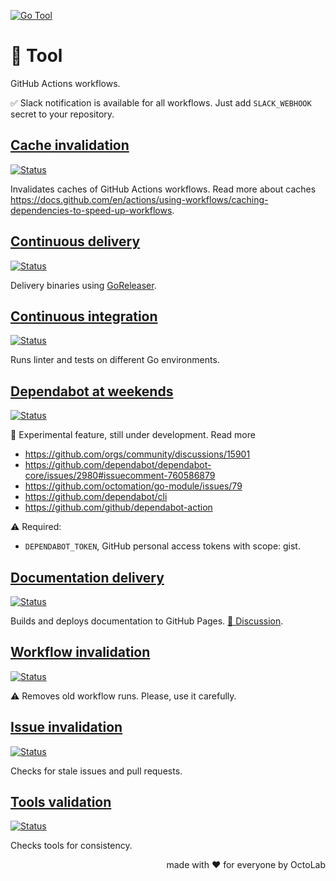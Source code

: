 [![Go Tool][social.preview]][preview.config]

# 🧩 Tool

GitHub Actions workflows.

✅ Slack notification is available for all workflows.
Just add `SLACK_WEBHOOK` secret to your repository.

## [Cache invalidation](caches.yml)

[![Status][caches.icon]][caches.page]

Invalidates caches of GitHub Actions workflows.
Read more about caches https://docs.github.com/en/actions/using-workflows/caching-dependencies-to-speed-up-workflows.


## [Continuous delivery](cd.yml)

[![Status][cd.icon]][cd.page]

Delivery binaries using [GoReleaser](https://goreleaser.com).


## [Continuous integration](ci.yml)

[![Status][ci.icon]][ci.page]

Runs linter and tests on different Go environments.


## [Dependabot at weekends](deps.yml)

[![Status][deps.icon]][deps.page]

🚧 Experimental feature, still under development. Read more

- https://github.com/orgs/community/discussions/15901
- https://github.com/dependabot/dependabot-core/issues/2980#issuecomment-760586879
- https://github.com/octomation/go-module/issues/79
- https://github.com/dependabot/cli
- https://github.com/github/dependabot-action

⚠️ Required:

- `DEPENDABOT_TOKEN`, GitHub personal access tokens with scope: gist.


## [Documentation delivery](docs.yml)

[![Status][docs.icon]][docs.page]

Builds and deploys documentation to GitHub Pages.
[💬 Discussion](https://github.com/under-the-hood/docs/discussions/2).


## [Workflow invalidation](runs.yml)

[![Status][runs.icon]][runs.page]

⚠️ Removes old workflow runs. Please, use it carefully.


## [Issue invalidation](stale.yml)

[![Status][stale.icon]][stale.page]

Checks for stale issues and pull requests.


## [Tools validation](tools.yml)

[![Status][tools.icon]][tools.page]

Checks tools for consistency.

<p align="right">made with ❤️ for everyone by OctoLab</p>

[social.preview]:   https://socialify.git.ci/octomation/go-tool/image?description=1&font=Raleway&language=1&name=1&owner=1&pattern=Circuit%20Board&theme=Light
[preview.config]:   https://socialify.git.ci/octomation/go-tool?description=1&font=Raleway&language=1&name=1&owner=1&pattern=Circuit%20Board&theme=Light
[preview.fallback]: https://repository-images.githubusercontent.com/229588315/69838fe7-9cde-4854-8c20-ada5892d6ea9

[caches.icon]:      https://github.com/octomation/go-tool/actions/workflows/caches.yml/badge.svg
[caches.page]:      https://github.com/octomation/go-tool/actions/workflows/caches.yml
[cd.icon]:          https://github.com/octomation/go-tool/actions/workflows/cd.yml/badge.svg
[cd.page]:          https://github.com/octomation/go-tool/actions/workflows/cd.yml
[ci.icon]:          https://github.com/octomation/go-tool/actions/workflows/ci.yml/badge.svg
[ci.page]:          https://github.com/octomation/go-tool/actions/workflows/ci.yml
[deps.icon]:        https://github.com/octomation/go-tool/actions/workflows/deps.yml/badge.svg
[deps.page]:        https://github.com/octomation/go-tool/actions/workflows/deps.yml
[docs.icon]:        https://github.com/octomation/go-tool/actions/workflows/docs.yml/badge.svg
[docs.page]:        https://github.com/octomation/go-tool/actions/workflows/docs.yml
[runs.icon]:        https://github.com/octomation/go-tool/actions/workflows/runs.yml/badge.svg
[runs.page]:        https://github.com/octomation/go-tool/actions/workflows/runs.yml
[stale.icon]:       https://github.com/octomation/go-tool/actions/workflows/stale.yml/badge.svg
[stale.page]:       https://github.com/octomation/go-tool/actions/workflows/stale.yml
[tools.icon]:       https://github.com/octomation/go-tool/actions/workflows/tools.yml/badge.svg
[tools.page]:       https://github.com/octomation/go-tool/actions/workflows/tools.yml

